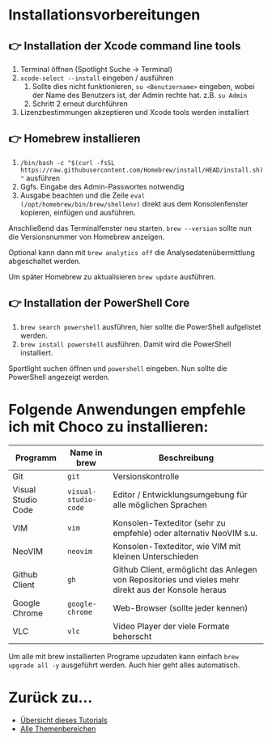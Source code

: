 # Installationsvorbereitungen

## 👉 Installation der Xcode command line tools

1. Terminal öffnen (Spotlight Suche -> Terminal)
1. `xcode-select --install` eingeben / ausführen
   1. Sollte dies nicht funktionieren, `su <Benutzername>` eingeben, wobei <Benutzername> der Name des Benutzers ist, der Admin rechte hat. z.B. `su Admin`
   2. Schritt 2 erneut durchführen
2. Lizenzbestimmungen akzeptieren und Xcode tools werden installiert

## 👉 Homebrew installieren

1. `/bin/bash -c "$(curl -fsSL https://raw.githubusercontent.com/Homebrew/install/HEAD/install.sh)"` ausführen
2. Ggfs. Eingabe des Admin-Passwortes notwendig
3. Ausgabe beachten und die Zeile `eval (/opt/homebrew/bin/brew/shellenv)` direkt aus dem Konsolenfenster kopieren, einfügen und ausführen.

Anschließend das Terminalfenster neu starten. `brew --version` sollte nun die Versionsnummer von Homebrew anzeigen.

Optional kann dann mit `brew analytics off` die Analysedatenübermittlung abgeschaltet werden.

Um später Homebrew zu aktualisieren `brew update` ausführen.

## 👉 Installation der PowerShell Core

1. `brew search powershell` ausführen, hier sollte die PowerShell aufgelistet werden.
2. `brew install powershell` ausführen. Damit wird die PowerShell installiert.

Sportlight suchen öffnen und `powershell` eingeben. Nun sollte die PowerShell angezeigt werden.

# Folgende Anwendungen empfehle ich mit Choco zu installieren:

| Programm | Name in brew | Beschreibung |
|----------|--------------|--------------|
| Git      | `git`        | Versionskontrolle |
| Visual Studio Code | `visual-studio-code` | Editor / Entwicklungsumgebung für alle möglichen Sprachen |
| VIM      | `vim`        | Konsolen-Texteditor (sehr zu empfehle) oder alternativ NeoVIM s.u. |
| NeoVIM   | `neovim`     | Konsolen-Texteditor, wie VIM mit kleinen Unterschieden |
| Github Client | `gh`    | Github Client, ermöglicht das Anlegen von Repositories und vieles mehr direkt aus der Konsole heraus |
| Google Chrome | `google-chrome` | Web-Browser (sollte jeder kennen) |
| VLC      | `vlc`        | Video Player der viele Formate beherscht |

Um alle mit brew installierten Programe upzudaten kann einfach `brew upgrade all -y` ausgeführt werden. Auch hier geht alles automatisch.

# Zurück zu...

- [Übersicht dieses Tutorials](../../readme.md)
- [Alle Themenbereichen](https://github.com/bugfrei/itea.git)
